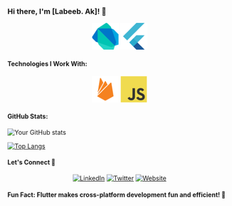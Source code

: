 <!-- Replace with your GitHub username -->
### Hi there, I'm [Labeeb. Ak]! 👋

<p align="center">
  <img src="https://raw.githubusercontent.com/devicons/devicon/master/icons/dart/dart-original.svg" alt="Dart" width="60" height="60" />
  <img src="https://raw.githubusercontent.com/devicons/devicon/master/icons/flutter/flutter-original.svg" alt="Flutter" width="60" height="60" />
</p>

#### Technologies I Work With:

<p align="center">
  <img src="https://raw.githubusercontent.com/devicons/devicon/master/icons/firebase/firebase-plain.svg" alt="Firebase" width="60" height="60" />
  <img src="https://raw.githubusercontent.com/devicons/devicon/master/icons/javascript/javascript-original.svg" alt="JavaScript" width="60" height="60" />
  <!-- Add other relevant technologies here -->
</p>

#### GitHub Stats:

![Your GitHub stats](https://github-readme-stats.vercel.app/api?username=labeeb77&show_icons=true&theme=radical)

[![Top Langs](https://github-readme-stats.vercel.app/api/top-langs/?username=labeeb77&layout=compact)](https://github.com/anuraghazra/github-readme-stats)

#### Let's Connect 🚀

<p align="center">
  <a href="YOUR_LINKEDIN_PROFILE_LINK"><img src="https://img.shields.io/badge/LinkedIn-Connect-blue" alt="LinkedIn"></a>
  <a href="YOUR_TWITTER_PROFILE_LINK"><img src="https://img.shields.io/badge/Twitter-Follow-1da1f2" alt="Twitter"></a>
  <a href="YOUR_PERSONAL_WEBSITE_LINK"><img src="https://img.shields.io/badge/Website-Visit-brightgreen" alt="Website"></a>
</p>

#### Fun Fact: Flutter makes cross-platform development fun and efficient! 🚀

<!-- Feel free to add more sections, links, or decorations as per your preferences. -->

